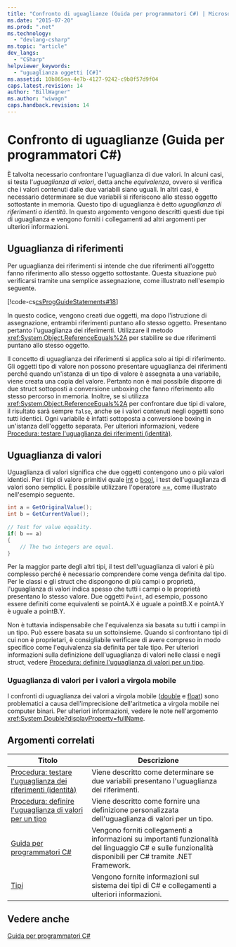 ```yaml
---
title: "Confronto di uguaglianze (Guida per programmatori C#) | Microsoft Docs"
ms.date: "2015-07-20"
ms.prod: ".net"
ms.technology: 
  - "devlang-csharp"
ms.topic: "article"
dev_langs: 
  - "CSharp"
helpviewer_keywords: 
  - "uguaglianza oggetti [C#]"
ms.assetid: 10b865ea-4e7b-4127-9242-c9b8f57d9f04
caps.latest.revision: 14
author: "BillWagner"
ms.author: "wiwagn"
caps.handback.revision: 14
---
```

# Confronto di uguaglianze (Guida per programmatori C#)
È talvolta necessario confrontare l'uguaglianza di due valori.  In alcuni casi, si testa l'*uguaglianza di valori*, detta anche *equivalenza*, ovvero si verifica che i valori contenuti dalle due variabili siano uguali.  In altri casi, è necessario determinare se due variabili si riferiscono allo stesso oggetto sottostante in memoria.  Questo tipo di uguaglianza è detto *uguaglianza di riferimenti* o *identità*.  In questo argomento vengono descritti questi due tipi di uguaglianza e vengono forniti i collegamenti ad altri argomenti per ulteriori informazioni.  
  
## Uguaglianza di riferimenti  
 Per uguaglianza dei riferimenti si intende che due riferimenti all'oggetto fanno riferimento allo stesso oggetto sottostante.  Questa situazione può verificarsi tramite una semplice assegnazione, come illustrato nell'esempio seguente.  
  
 [!code-cs[csProgGuideStatements#18](../../../csharp/programming-guide/classes-and-structs/codesnippet/CSharp/equality-comparisons_1.cs)]  
  
 In questo codice, vengono creati due oggetti, ma dopo l'istruzione di assegnazione, entrambi riferimenti puntano allo stesso oggetto.  Presentano pertanto l'uguaglianza dei riferimenti.  Utilizzare il metodo <xref:System.Object.ReferenceEquals%2A> per stabilire se due riferimenti puntano allo stesso oggetto.  
  
 Il concetto di uguaglianza dei riferimenti si applica solo ai tipi di riferimento.  Gli oggetti tipo di valore non possono presentare uguaglianza dei riferimenti perché quando un'istanza di un tipo di valore è assegnata a una variabile, viene creata una copia del valore.  Pertanto non è mai possibile disporre di due struct sottoposti a conversione unboxing che fanno riferimento allo stesso percorso in memoria.  Inoltre, se si utilizza <xref:System.Object.ReferenceEquals%2A> per confrontare due tipi di valore, il risultato sarà sempre `false`, anche se i valori contenuti negli oggetti sono tutti identici.  Ogni variabile è infatti sottoposta a conversione boxing in un'istanza dell'oggetto separata.  Per ulteriori informazioni, vedere [Procedura: testare l'uguaglianza dei riferimenti \(identità\)](../../../csharp/programming-guide/statements-expressions-operators/how-to-test-for-reference-equality-identity.md).  
  
## Uguaglianza di valori  
 Uguaglianza di valori significa che due oggetti contengono uno o più valori identici.  Per i tipi di valore primitivi quale [int](../../../csharp/language-reference/keywords/int.md) o [bool](../../../csharp/language-reference/keywords/bool.md), i test dell'uguaglianza di valori sono semplici.  È possibile utilizzare l'operatore [\=\=](../../../csharp/language-reference/operators/equality-comparison-operator.md), come illustrato nell'esempio seguente.  
  
```c#  
int a = GetOriginalValue();  
int b = GetCurrentValue();  
  
// Test for value equality.   
if( b == a)   
{  
    // The two integers are equal.  
}  
```  
  
 Per la maggior parte degli altri tipi, il test dell'uguaglianza di valori è più complesso perché è necessario comprendere come venga definita dal tipo.  Per le classi e gli struct che dispongono di più campi o proprietà, l'uguaglianza di valori indica spesso che tutti i campi o le proprietà presentano lo stesso valore.  Due oggetti `Point`, ad esempio, possono essere definiti come equivalenti se pointA.X è uguale a pointB.X e pointA.Y è uguale a pointB.Y.  
  
 Non è tuttavia indispensabile che l'equivalenza sia basata su tutti i campi in un tipo.  Può essere basata su un sottoinsieme.  Quando si confrontano tipi di cui non è proprietari, è consigliabile verificare di avere compreso in modo specifico come l'equivalenza sia definita per tale tipo.  Per ulteriori informazioni sulla definizione dell'uguaglianza di valori nelle classi e negli struct, vedere [Procedura: definire l'uguaglianza di valori per un tipo](../../../csharp/programming-guide/statements-expressions-operators/how-to-define-value-equality-for-a-type.md).  
  
### Uguaglianza di valori per i valori a virgola mobile  
 I confronti di uguaglianza dei valori a virgola mobile \([double](../../../csharp/language-reference/keywords/double.md) e [float](../../../csharp/language-reference/keywords/float.md)\) sono problematici a causa dell'imprecisione dell'aritmetica a virgola mobile nei computer binari.  Per ulteriori informazioni, vedere le note nell'argomento <xref:System.Double?displayProperty=fullName>.  
  
## Argomenti correlati  
  
|Titolo|Descrizione|  
|------------|-----------------|  
|[Procedura: testare l'uguaglianza dei riferimenti \(identità\)](../../../csharp/programming-guide/statements-expressions-operators/how-to-test-for-reference-equality-identity.md)|Viene descritto come determinare se due variabili presentano l'uguaglianza dei riferimenti.|  
|[Procedura: definire l'uguaglianza di valori per un tipo](../../../csharp/programming-guide/statements-expressions-operators/how-to-define-value-equality-for-a-type.md)|Viene descritto come fornire una definizione personalizzata dell'uguaglianza di valori per un tipo.|  
|[Guida per programmatori C\#](../../../csharp/programming-guide/index.md)|Vengono forniti collegamenti a informazioni su importanti funzionalità del linguaggio C\# e sulle funzionalità disponibili per C\# tramite .NET Framework.|  
|[Tipi](../../../csharp/programming-guide/types/index.md)|Vengono fornite informazioni sul sistema dei tipi di C\# e collegamenti a ulteriori informazioni.|  
  
## Vedere anche  
 [Guida per programmatori C\#](../../../csharp/programming-guide/index.md)